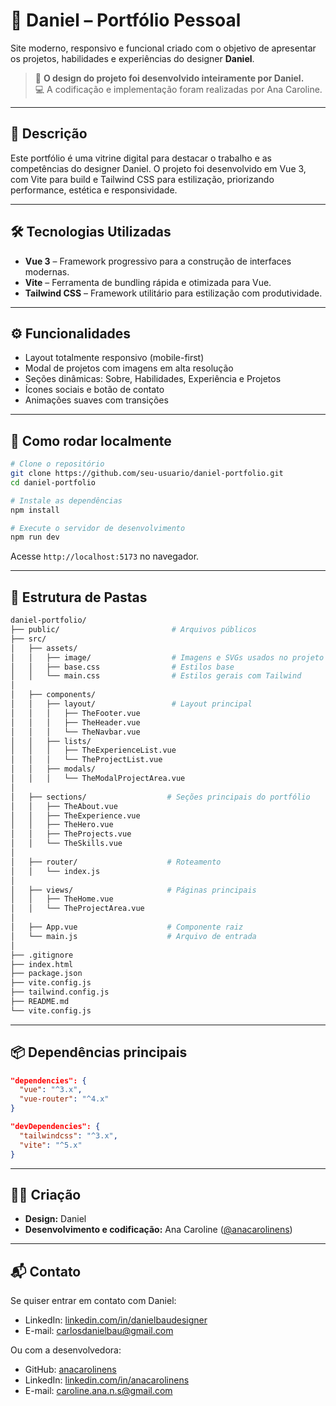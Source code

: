 # 💼 Daniel – Portfólio Pessoal

Site moderno, responsivo e funcional criado com o objetivo de apresentar os projetos, habilidades e experiências do designer **Daniel**.

> 🎨 **O design do projeto foi desenvolvido inteiramente por Daniel.**  
> 💻 A codificação e implementação foram realizadas por Ana Caroline.

---

## 📝 Descrição

Este portfólio é uma vitrine digital para destacar o trabalho e as competências do designer Daniel. O projeto foi desenvolvido em Vue 3, com Vite para build e Tailwind CSS para estilização, priorizando performance, estética e responsividade.

---

## 🛠️ Tecnologias Utilizadas

- **Vue 3** – Framework progressivo para a construção de interfaces modernas.
- **Vite** – Ferramenta de bundling rápida e otimizada para Vue.
- **Tailwind CSS** – Framework utilitário para estilização com produtividade.

---

## ⚙️ Funcionalidades

- Layout totalmente responsivo (mobile-first)
- Modal de projetos com imagens em alta resolução
- Seções dinâmicas: Sobre, Habilidades, Experiência e Projetos
- Ícones sociais e botão de contato
- Animações suaves com transições

---

## 🚀 Como rodar localmente

```bash
# Clone o repositório
git clone https://github.com/seu-usuario/daniel-portfolio.git
cd daniel-portfolio

# Instale as dependências
npm install

# Execute o servidor de desenvolvimento
npm run dev
```

Acesse `http://localhost:5173` no navegador.

---

## 📂 Estrutura de Pastas

```bash
daniel-portfolio/
├── public/                         # Arquivos públicos
├── src/
│   ├── assets/
│   │   ├── image/                  # Imagens e SVGs usados no projeto
│   │   ├── base.css                # Estilos base
│   │   └── main.css                # Estilos gerais com Tailwind
│
│   ├── components/
│   │   ├── layout/                 # Layout principal
│   │   │   ├── TheFooter.vue
│   │   │   ├── TheHeader.vue
│   │   │   └── TheNavbar.vue
│   │   ├── lists/
│   │   │   ├── TheExperienceList.vue
│   │   │   └── TheProjectList.vue
│   │   ├── modals/
│   │   │   └── TheModalProjectArea.vue
│
│   ├── sections/                  # Seções principais do portfólio
│   │   ├── TheAbout.vue
│   │   ├── TheExperience.vue
│   │   ├── TheHero.vue
│   │   ├── TheProjects.vue
│   │   └── TheSkills.vue
│
│   ├── router/                    # Roteamento
│   │   └── index.js
│
│   ├── views/                     # Páginas principais
│   │   ├── TheHome.vue
│   │   └── TheProjectArea.vue
│
│   ├── App.vue                    # Componente raiz
│   └── main.js                    # Arquivo de entrada
│
├── .gitignore
├── index.html
├── package.json
├── vite.config.js
├── tailwind.config.js
├── README.md
└── vite.config.js
```

---

## 📦 Dependências principais

```json
"dependencies": {
  "vue": "^3.x",
  "vue-router": "^4.x"
}
```

```json
"devDependencies": {
  "tailwindcss": "^3.x",
  "vite": "^5.x"
}
```

---

## 👨‍🎨 Criação

- **Design:** Daniel
- **Desenvolvimento e codificação:** Ana Caroline ([@anacarolinens](https://github.com/anacarolinens))

---

## 📬 Contato

Se quiser entrar em contato com Daniel:

- LinkedIn: [linkedin.com/in/danielbaudesigner](https://www.linkedin.com/in/danielbaudesigner)
- E-mail: carlosdanielbau@gmail.com

Ou com a desenvolvedora:

- GitHub: [anacarolinens](https://github.com/anacarolinens)
- LinkedIn: [linkedin.com/in/anacarolinens](https://linkedin.com/in/anacarolinens)
- E-mail: caroline.ana.n.s@gmail.com
